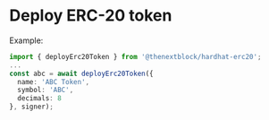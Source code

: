 # Deploy ERC-20 token

Example:

```typescript
import { deployErc20Token } from '@thenextblock/hardhat-erc20';
...
const abc = await deployErc20Token({
  name: 'ABC Token',
  symbol: 'ABC',
  decimals: 8
}, signer);
```

